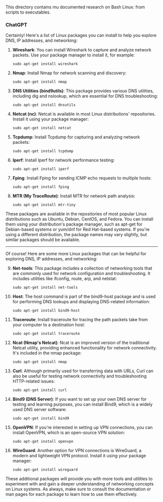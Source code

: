 This directory contains mu documented research on Bash Linux: from scripts to executables.

### ChatGPT

Certainly! Here's a list of Linux packages you can install to help you explore DNS, IP addresses, and networking:

1. **Wireshark**: You can install Wireshark to capture and analyze network packets. Use your package manager to install it, for example:
   ```
   sudo apt-get install wireshark
   ```

2. **Nmap**: Install Nmap for network scanning and discovery:
   ```
   sudo apt-get install nmap
   ```

3. **DNS Utilities (bind9utils)**: This package provides various DNS utilities, including dig and nslookup, which are essential for DNS troubleshooting:
   ```
   sudo apt-get install dnsutils
   ```

4. **Netcat (nc)**: Netcat is available in most Linux distributions' repositories. Install it using your package manager:
   ```
   sudo apt-get install netcat
   ```

5. **Tcpdump**: Install Tcpdump for capturing and analyzing network packets:
   ```
   sudo apt-get install tcpdump
   ```

6. **Iperf**: Install Iperf for network performance testing:
   ```
   sudo apt-get install iperf
   ```

7. **Fping**: Install Fping for sending ICMP echo requests to multiple hosts:
   ```
   sudo apt-get install fping
   ```

8. **MTR (My TraceRoute)**: Install MTR for network path analysis:
   ```
   sudo apt-get install mtr-tiny
   ```

These packages are available in the repositories of most popular Linux distributions such as Ubuntu, Debian, CentOS, and Fedora. You can install them using your distribution's package manager, such as apt-get for Debian-based systems or yum/dnf for Red Hat-based systems. If you're using a different distribution, the package names may vary slightly, but similar packages should be available.


-------------------------------------------------------------------------------------------------------------------------------------------------


Of course! Here are some more Linux packages that can be helpful for exploring DNS, IP addresses, and networking:

9. **Net-tools**: This package includes a collection of networking tools that are commonly used for network configuration and troubleshooting. It includes utilities like ifconfig, route, arp, and netstat:
   ```
   sudo apt-get install net-tools
   ```

10. **Host**: The host command is part of the bind9-host package and is used for performing DNS lookups and displaying DNS-related information:
    ```
    sudo apt-get install bind9-host
    ```

11. **Traceroute**: Install traceroute for tracing the path packets take from your computer to a destination host:
    ```
    sudo apt-get install traceroute
    ```

12. **Ncat (Nmap's Netcat)**: Ncat is an improved version of the traditional Netcat utility, providing enhanced functionality for network connectivity. It's included in the nmap package:
    ```
    sudo apt-get install nmap
    ```

13. **Curl**: Although primarily used for transferring data with URLs, Curl can also be useful for testing network connectivity and troubleshooting HTTP-related issues:
    ```
    sudo apt-get install curl
    ```

14. **Bind9 (DNS Server)**: If you want to set up your own DNS server for testing and learning purposes, you can install Bind9, which is a widely used DNS server software:
    ```
    sudo apt-get install bind9
    ```

15. **OpenVPN**: If you're interested in setting up VPN connections, you can install OpenVPN, which is an open-source VPN solution:
    ```
    sudo apt-get install openvpn
    ```

16. **WireGuard**: Another option for VPN connections is WireGuard, a modern and lightweight VPN protocol. Install it using your package manager:
    ```
    sudo apt-get install wireguard
    ```

These additional packages will provide you with more tools and utilities to experiment with and gain a deeper understanding of networking concepts on Linux systems. As always, make sure to consult the documentation or man pages for each package to learn how to use them effectively.
